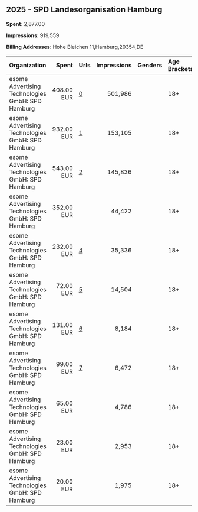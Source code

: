 ## 2025 - SPD Landesorganisation Hamburg 
**Spent**: 2,877.00

**Impressions**: 919,559

**Billing Addresses**: Hohe Bleichen 11,Hamburg,20354,DE

|Organization|Spent|Urls|Impressions|Genders|Age Brackets|Country Codes|
|:---|---:|:---|---:|:---|:---|:---|
|esome Advertising Technologies GmbH: SPD Hamburg|408.00 EUR|[0](https://www.snap.com/political-ads/asset/726473a247c7ffd69427f4d5b85bee52fae37b4478f2cc89a6ce88b1919461ad?mediaType=mp4)|501,986||18+|germany|
|esome Advertising Technologies GmbH: SPD Hamburg|932.00 EUR|[1](https://www.snap.com/political-ads/asset/21edca8d64c112a5f3e7de4c0219ada54dc8cc94d5d4c0db6a9529e7b473ed1a?mediaType=mp4)|153,105||18+|germany|
|esome Advertising Technologies GmbH: SPD Hamburg|543.00 EUR|[2](https://www.snap.com/political-ads/asset/889c70da7791b2c15754111c4cbbba3b089af8ac9f8ca0cbd11da9859e7a29a8?mediaType=mp4)|145,836||18+|germany|
|esome Advertising Technologies GmbH: SPD Hamburg|352.00 EUR||44,422||18+|germany|
|esome Advertising Technologies GmbH: SPD Hamburg|232.00 EUR|[4](https://www.snap.com/political-ads/asset/7fc995880b21c208f9835ccccc6e804dffa119273671219e7b8e2a6969b11b94?mediaType=mp4)|35,336||18+|germany|
|esome Advertising Technologies GmbH: SPD Hamburg|72.00 EUR|[5](https://www.snap.com/political-ads/asset/115fe5ebd6efa3606f4f94525d56466717031575c719bef45d73f85b865c1162?mediaType=mp4)|14,504||18+|germany|
|esome Advertising Technologies GmbH: SPD Hamburg|131.00 EUR|[6](https://www.snap.com/political-ads/asset/9123cd6f812d6c1a97da04eec786ec3cd6209b41452635ca7b0b6785e2b781b5?mediaType=mp4)|8,184||18+|germany|
|esome Advertising Technologies GmbH: SPD Hamburg|99.00 EUR|[7](https://www.snap.com/political-ads/asset/647fbfc08c7ca8420720cdaf5f3ce4c89eba0e2d41cb047227a7dfde04beb4fd?mediaType=mp4)|6,472||18+|germany|
|esome Advertising Technologies GmbH: SPD Hamburg|65.00 EUR||4,786||18+|germany|
|esome Advertising Technologies GmbH: SPD Hamburg|23.00 EUR||2,953||18+|germany|
|esome Advertising Technologies GmbH: SPD Hamburg|20.00 EUR||1,975||18+|germany|
